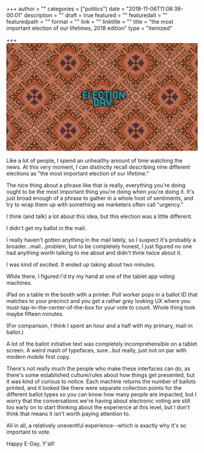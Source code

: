 +++
author = ""
categories = ["politics"]
date = "2018-11-06T11:08:38-00:01"
description = ""
draft = true
featured = ""
featuredalt = ""
featuredpath = ""
format = ""
link = ""
linktitle = ""
title = "the most important election of our lifetimes, 2018 edition"
type = "itemized"

+++
![](https://raw.githubusercontent.com/karljtaylor/kjt/blog/content/assets/karl%20taylor%20election%20day.jpg)

Like a lot of people, I spend an unhealthy amount of time watching the news. At this very moment, I can distinctly recall describing nine different elections as "the most important election of our lifetime." 

The nice thing about a phrase like that is really, everything you're doing ought to be the most important thing you're doing when you're doing it. It's just broad enough of a phrase to gather in a whole host of sentiments, and try to wrap them up with something we marketers often call "urgency." 

I think (and talk) a lot about this idea, but this election was a little different. 

I didn't get my ballot in the mail. 

I really haven't gotten anything in the mail lately, so I suspect it's probably a broader...mail...problem, but to be completely honest, I just figured no one had anything worth talking to me about and didn't think twice about it. 

I was kind of excited. It ended up taking about two minutes. 

While there, I figured I'd try my hand at one of the tablet app voting machines. 

iPad on a table in the booth with a printer. Poll worker pops in a ballot ID that matches to your precinct and you get a rather grey looking UX where you must-tap-in-the-center-of-the-box for your vote to count. Whole thing took maybe fifteen minutes. 

(For comparison, I think I spent an hour and a half with my primary, mail-in ballot.)  

A lot of the ballot initiative text was completely incomprehensible on a tablet screen. A weird mash of typefaces, sure...but really, just not on par with modern mobile first copy. 

There's not really much the people who make these interfaces can do, as there's some established culture/rules about how things get presented, but it was kind of curious to notice. Each machine returns the number of ballots printed, and it looked like there were separate collection points for the different ballot types so you can know how many people are impacted, but I worry that the conversations we're having about electronic voting are still too early on to start thinking about the experience at this level, but I don't think that means it isn't worth paying attention to. 

All in all, a relatively uneventful experience--which is exactly why it's so important to vote. 

Happy E-Day, Y'all! 

